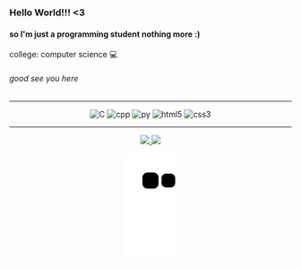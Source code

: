 ### Hello World!!! <3

#### so I'm just a programming student nothing more :)
college: computer science :computer:
###### good see you here 

---
<div align="center">
  <img src="https://cdn.jsdelivr.net/gh/devicons/devicon/icons/c/c-plain.svg" alt="C" width="40">
  <img src="https://cdn.jsdelivr.net/gh/devicons/devicon/icons/cplusplus/cplusplus-plain.svg" alt="cpp" width="40">
  <img src="https://cdn.jsdelivr.net/gh/devicons/devicon/icons/python/python-plain.svg" alt="py" width="40">
  <img src="https://cdn.jsdelivr.net/gh/devicons/devicon/icons/html5/html5-plain-wordmark.svg" alt="html5" width="40">
  <img src="https://cdn.jsdelivr.net/gh/devicons/devicon/icons/css3/css3-plain-wordmark.svg" alt="css3" width="40">
</div>

---

<div align="center">
  <a href="https://github.com/FelixClone">
  <img height="150em" src="https://github-readme-stats.vercel.app/api?username=FelixClone&show_icons=true&theme=tokyonight&include_all_commits=true&count_private=true">
    
  <img height="150em" src="https://github-readme-stats.vercel.app/api/top-langs/?username=FelixClone&layout=compact&langs_count=7&theme=tokyonight">
    
  ![Snake animation](https://github.com/FelixClone/FelixClone/blob/output/github-contribution-grid-snake.svg)
</div>
  

<!--
**FelixClone/FelixClone** is a ✨ _special_ ✨ repository because its `README.md` (this file) appears on your GitHub profile.

Here are some ideas to get you started:

- 🔭 I’m currently working on ...
- 🌱 I’m currently learning ...
- 👯 I’m looking to collaborate on ...
- 🤔 I’m looking for help with ...
- 💬 Ask me about ...
- 📫 How to reach me: ...
- 😄 Pronouns: ...
- ⚡ Fun fact: ...
-->
